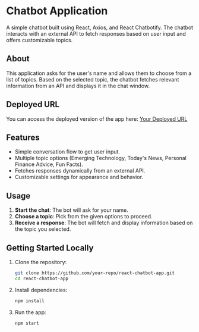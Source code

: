 
# Chatbot Application

A simple chatbot built using React, Axios, and React Chatbotify. The chatbot interacts with an external API to fetch responses based on user input and offers customizable topics.

## About

This application asks for the user's name and allows them to choose from a list of topics. Based on the selected topic, the chatbot fetches relevant information from an API and displays it in the chat window.

## Deployed URL

You can access the deployed version of the app here: [Your Deployed URL](https://enligence-chatbot-6wxh6at1l-sanjeev1420s-projects-2b2d5e78.vercel.app/)

## Features

- Simple conversation flow to get user input.
- Multiple topic options (Emerging Technology, Today's News, Personal Finance Advice, Fun Facts).
- Fetches responses dynamically from an external API.
- Customizable settings for appearance and behavior.

## Usage

1. **Start the chat**: The bot will ask for your name.
2. **Choose a topic**: Pick from the given options to proceed.
3. **Receive a response**: The bot will fetch and display information based on the topic you selected.

## Getting Started Locally

1. Clone the repository:
   ```bash
   git clone https://github.com/your-repo/react-chatbot-app.git
   cd react-chatbot-app
   ```

2. Install dependencies:
   ```bash
   npm install
   ```

3. Run the app:
   ```bash
   npm start
   ```
